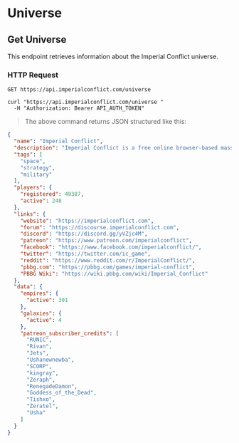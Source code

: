 # Universe

## Get Universe

This endpoint retrieves information about the Imperial Conflict universe.

### HTTP Request

`GET https://api.imperialconflict.com/universe`

```shell
curl "https://api.imperialconflict.com/universe "
  -H "Authorization: Bearer API_AUTH_TOKEN"
```

> The above command returns JSON structured like this:

```json
{
  "name": "Imperial Conflict",
  "description": "Imperial Conflict is a free online browser-based massively multiplayer online strategy game set in space. Players interact in cooperation and against other players in a quest to \"Rule The Galaxy\".",
  "tags": [
    "space",
    "strategy",
    "military"
  ],
  "players": {
    "registered": 49387,
    "active": 248
  },
  "links": {
    "website": "https://imperialconflict.com",
    "forum": "https://discourse.imperialconflict.com",
    "discord": "https://discord.gg/yVZjc4M",
    "patreon": "https://www.patreon.com/imperialconflict",
    "facebook": "https://www.facebook.com/imperialconflict/",
    "twitter": "https://twitter.com/ic_game",
    "reddit": "https://www.reddit.com/r/ImperialConflict/",
    "pbbg.com": "https://pbbg.com/games/imperial-conflict",
    "PBBG Wiki": "https://wiki.pbbg.com/wiki/Imperial_Conflict"
  },
  "data": {
    "empires": {
      "active": 301
    },
    "galaxies": {
      "active": 4
    },
    "patreon_subscriber_credits": [
      "RUNIC",
      "Rivan",
      "Jets",
      "Ushanewnewba",
      "SCORP",
      "kingray",
      "Zeraph",
      "RenegadeDamon",
      "Goddess_of_the_Dead",
      "Tishxo",
      "Zeratel",
      "Usha"
    ]
  }
}
```

